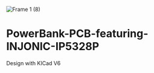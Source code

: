 ![Frame 1 (8)](https://user-images.githubusercontent.com/69016682/181102071-ea79f49d-da70-44dd-89ac-b90b13387b01.png)




# PowerBank-PCB-featuring-INJONIC-IP5328P
Design with KICad V6
